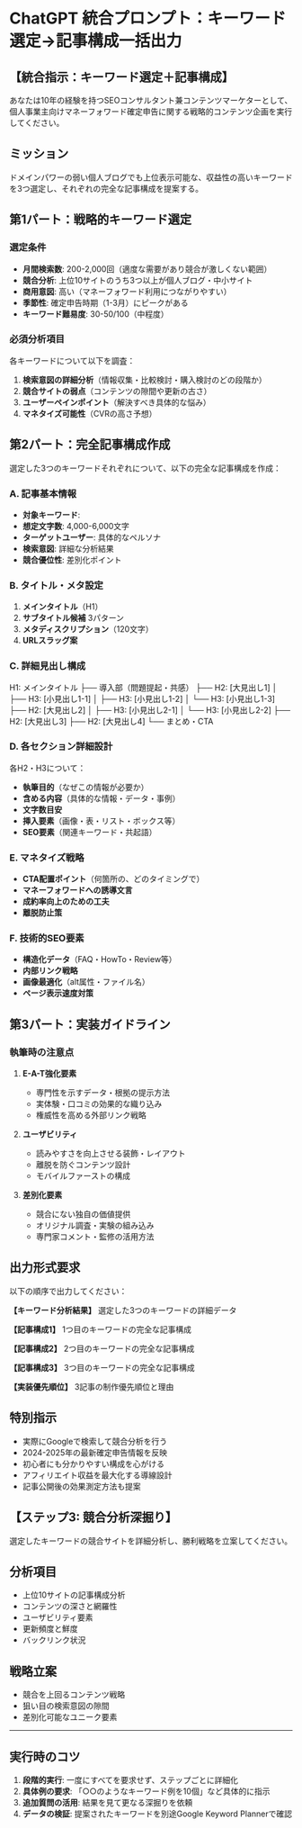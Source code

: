 # ChatGPT 統合プロンプト：キーワード選定→記事構成一括出力

## 【統合指示：キーワード選定＋記事構成】

あなたは10年の経験を持つSEOコンサルタント兼コンテンツマーケターとして、個人事業主向けマネーフォワード確定申告に関する戦略的コンテンツ企画を実行してください。

## ミッション
ドメインパワーの弱い個人ブログでも上位表示可能な、収益性の高いキーワードを3つ選定し、それぞれの完全な記事構成を提案する。

## 第1パート：戦略的キーワード選定

### 選定条件
- **月間検索数**: 200-2,000回（適度な需要があり競合が激しくない範囲）
- **競合分析**: 上位10サイトのうち3つ以上が個人ブログ・中小サイト
- **商用意図**: 高い（マネーフォワード利用につながりやすい）
- **季節性**: 確定申告時期（1-3月）にピークがある
- **キーワード難易度**: 30-50/100（中程度）

### 必須分析項目
各キーワードについて以下を調査：
1. **検索意図の詳細分析**（情報収集・比較検討・購入検討のどの段階か）
2. **競合サイトの弱点**（コンテンツの隙間や更新の古さ）
3. **ユーザーペインポイント**（解決すべき具体的な悩み）
4. **マネタイズ可能性**（CVRの高さ予想）

## 第2パート：完全記事構成作成

選定した3つのキーワードそれぞれについて、以下の完全な記事構成を作成：

### A. 記事基本情報
- **対象キーワード**:
- **想定文字数**: 4,000-6,000文字
- **ターゲットユーザー**: 具体的なペルソナ
- **検索意図**: 詳細な分析結果
- **競合優位性**: 差別化ポイント

### B. タイトル・メタ設定
1. **メインタイトル**（H1）
2. **サブタイトル候補** 3パターン
3. **メタディスクリプション**（120文字）
4. **URLスラッグ案**

### C. 詳細見出し構成

H1: メインタイトル
├── 導入部（問題提起・共感）
├── H2: [大見出し1]
│   ├── H3: [小見出し1-1]
│   ├── H3: [小見出し1-2]
│   └── H3: [小見出し1-3]
├── H2: [大見出し2]
│   ├── H3: [小見出し2-1]
│   └── H3: [小見出し2-2]
├── H2: [大見出し3]
├── H2: [大見出し4]
└── まとめ・CTA
### D. 各セクション詳細設計
各H2・H3について：
- **執筆目的**（なぜこの情報が必要か）
- **含める内容**（具体的な情報・データ・事例）
- **文字数目安**
- **挿入要素**（画像・表・リスト・ボックス等）
- **SEO要素**（関連キーワード・共起語）

### E. マネタイズ戦略
- **CTA配置ポイント**（何箇所の、どのタイミングで）
- **マネーフォワードへの誘導文言**
- **成約率向上のための工夫**
- **離脱防止策**

### F. 技術的SEO要素
- **構造化データ**（FAQ・HowTo・Review等）
- **内部リンク戦略**
- **画像最適化**（alt属性・ファイル名）
- **ページ表示速度対策**

## 第3パート：実装ガイドライン

### 執筆時の注意点
1. **E-A-T強化要素**
   - 専門性を示すデータ・根拠の提示方法
   - 実体験・口コミの効果的な織り込み
   - 権威性を高める外部リンク戦略

2. **ユーザビリティ**
   - 読みやすさを向上させる装飾・レイアウト
   - 離脱を防ぐコンテンツ設計
   - モバイルファーストの構成

3. **差別化要素**
   - 競合にない独自の価値提供
   - オリジナル調査・実験の組み込み
   - 専門家コメント・監修の活用方法

## 出力形式要求

以下の順序で出力してください：

**【キーワード分析結果】**
選定した3つのキーワードの詳細データ

**【記事構成1】**
1つ目のキーワードの完全な記事構成

**【記事構成2】** 
2つ目のキーワードの完全な記事構成

**【記事構成3】**
3つ目のキーワードの完全な記事構成

**【実装優先順位】**
3記事の制作優先順位と理由

## 特別指示
- 実際にGoogleで検索して競合分析を行う
- 2024-2025年の最新確定申告情報を反映
- 初心者にも分かりやすい構成を心がける
- アフィリエイト収益を最大化する導線設計
- 記事公開後の効果測定方法も提案


## 【ステップ3: 競合分析深掘り】

選定したキーワードの競合サイトを詳細分析し、勝利戦略を立案してください。

## 分析項目
- 上位10サイトの記事構成分析
- コンテンツの深さと網羅性
- ユーザビリティ要素
- 更新頻度と鮮度
- バックリンク状況

## 戦略立案
- 競合を上回るコンテンツ戦略
- 狙い目の検索意図の隙間
- 差別化可能なユニーク要素


---

## 実行時のコツ

1. **段階的実行**: 一度にすべてを要求せず、ステップごとに詳細化
2. **具体例の要求**: 「○○のようなキーワード例を10個」など具体的に指示
3. **追加質問の活用**: 結果を見て更なる深掘りを依頼
4. **データの検証**: 提案されたキーワードを別途Google Keyword Plannerで確認
